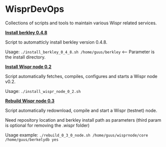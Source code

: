 # WisprDevOps
Collections of scripts and tools to maintain various Wispr related services.

**[Install berkley 0.4.8](https://raw.githubusercontent.com/GuusSeldenthuis/WisprDevOps/master/install_berkley_0_4_8.sh)**

Script to automatticly install berkley version 0.4.8.

Usage: `./install_berkley_0_4_8.sh /home/guus/berkley` <-- Parameter is the install directory.


**[Install Wispr node 0.2](https://raw.githubusercontent.com/GuusSeldenthuis/WisprDevOps/master/install_wispr_node_0_2.sh)**

Script automatically fetches, compiles, configures and starts a Wispr node v0.2.

Usage: `./install_wispr_node_0_2.sh`


**[Rebuild Wispr node 0.3](https://github.com/GuusSeldenthuis/WisprDevOps/raw/master/rebuild_0_3_0_node.sh)**

Script automatically redownload, compile and start a Wispr (testnet) node.

Need repository location and berkley install path as parameters (third param is optional for removing the .wispr folder)

Usage example: `./rebuild_0_3_0_node.sh /home/guus/wisprnode/core /home/guus/berkelydb yes`
